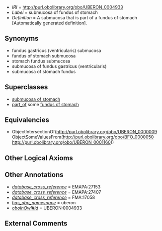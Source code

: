  * *IRI* = http://purl.obolibrary.org/obo/UBERON_0004933
 * *Label* = submucosa of fundus of stomach
 * *Definition* = A submucosa that is part of a fundus of stomach [Automatically generated definition].

## Synonyms

 * fundus gastricus (ventricularis) submucosa
 * fundus of stomach submucosa
 * stomach fundus submucosa
 * submucosa of fundus gastricus (ventricularis)
 * submucosa of stomach fundus

## Superclasses

 * [submucosa of stomach](../../UBERON/00/UBERON_0001200.md)
 * [part_of](../../BFO/50/BFO_0000050.md) some [fundus of stomach](../../UBERON/60/UBERON_0001160.md)

## Equivalencies

 * ObjectIntersectionOf(<http://purl.obolibrary.org/obo/UBERON_0000009> ObjectSomeValuesFrom(<http://purl.obolibrary.org/obo/BFO_0000050> <http://purl.obolibrary.org/obo/UBERON_0001160>))

## Other Logical Axioms


## Other Annotations

 * *[database_cross_reference](../../ef/oboInOwl#hasDbXref.md)* = EMAPA:27153
 * *[database_cross_reference](../../ef/oboInOwl#hasDbXref.md)* = EMAPA:27407
 * *[database_cross_reference](../../ef/oboInOwl#hasDbXref.md)* = FMA:17058
 * *[has_obo_namespace](../../ce/oboInOwl#hasOBONamespace.md)* = uberon
 * *[oboInOwl#id](../../id/oboInOwl#id.md)* = UBERON:0004933

## External Comments

